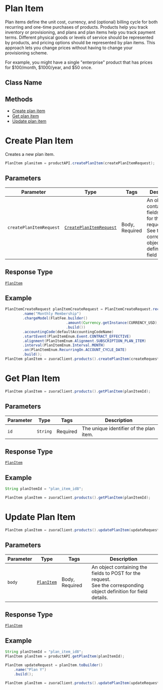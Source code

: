 # Plan Item

Plan items define the unit cost, currency, and (optional) billing cycle for both recurring and one-time purchases of products. Products help you track inventory or provisioning, and plans and plan items help you track payment terms. Different physical goods or levels of service should be represented by products, and pricing options should be represented by plan items. This approach lets you change prices without having to change your provisioning scheme.

For example, you might have a single "enterprise" product that has prices for $100/month, $1000/year, and $50 once.

## Class Name



## Methods

* [Create plan item](/doc/plan-item.md#create-plan-item)
* [Get plan item](/doc/plan-item.md#get-plan-item)
* [Update plan item](/doc/plan-item.md#update-plan-item)



# Create Plan Item

Creates a new plan item.

```java
PlanItem planitem = productAPI.createPlanItem(createPlanItemRequest);
```

## Parameters

| Parameter | Type | Tags | Description |
|  --- | --- | --- | --- |
| `createPlanItemRequest` | [`CreatePlanItemRequest`](/doc/models/create-plan-item-request.md) | Body, Required | An object containing the fields to POST for the request.<br>See the corresponding object definition for field details. |

## Response Type

[`PlanItem`](/doc/models/plan-item.md)

## Example

```java
PlanItemCreateRequest planItemCreateRequest = PlanItemCreateRequest.recurringBuilder()
        .name("Monthly Membership")
        .chargeModel(FlatFee.builder()
                            .amount(Currency.getInstance(CURRENCY_USD), 5.00)
                            .build())
        .accountingCode(defaultAccountingCodeName)
        .startEvent(PlanItemEnum.Event.CONTRACT_EFFECTIVE)
        .alignment(PlanItemEnum.Alignment.SUBSCRIPTION_PLAN_ITEM)
        .interval(PlanItemEnum.Interval.MONTH)
        .on(PlanItemEnum.RecurringOn.ACCOUNT_CYCLE_DATE)
        .build();
PlanItem planItem = zuoraClient.products().createPlanItem(createRequest);
```


# Get Plan Item

```java
PlanItem planItem = zuoraClient.products().getPlanItem(planItemId);
```

## Parameters

| Parameter | Type | Tags | Description |
|  --- | --- | --- | --- |
| `id` | `String` | Required | The unique identifier of the plan item. |


## Response Type

[`PlanItem`](/doc/models/plan-item.md)


## Example 

```java
String planItemId = "plan_item_id8";

PlanItem planItem = zuoraClient.products().getPlanItem(planItemId);
```

# Update Plan Item

```java
PlanItem planItem = zuoraClient.products().updatePlanItem(updateRequest);
```


## Parameters

| Parameter | Type | Tags | Description |
|  --- | --- | --- | --- |
| `body` | [`PlanItem`](/doc/models/plan-item.md) | Body, Required | An object containing the fields to POST for the request.<br>See the corresponding object definition for field details. |


## Response Type

[`PlanItem`](/doc/models/plan-item.md)


## Example 

```java
String planItemId = "plan_item_id8";
PlanItem planItem = productAPI.getPlanItem(planItemId);

PlanItem updateRequest = planItem.toBuilder()
    .name("Plan Y")
    .build();
    
PlanItem planItem = zuoraClient.products().updatePlanItem(updateRequest);
```
